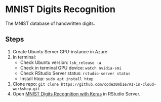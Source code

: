 
# MNIST Digits Recognition

The MNIST database of handwritten digits.

## Steps

1. Create Ubuntu Server GPU-instance in Azure
1. In terminal:
    - Check Ubuntu version: `lsb_release -a`
    - Check in terminal GPU device: `watch nvidia-smi`
    - Check RStudio Server status: `rstudio-server status`
    - Install htop: `sudo apt install htop`
1. Clone repo: `git clone https://github.com/codez0mb1e/AI-in-cloud-workshop.git`
1. Open [MNIST Digits Recognition with Keras](mnist-cnn.Rmd) in RStudio Server.

